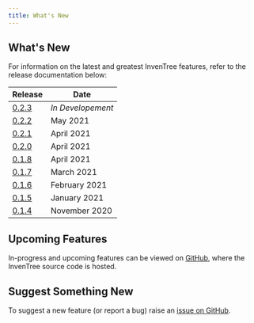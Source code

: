 ```yaml
---
title: What's New
---
```


## What's New

For information on the latest and greatest InvenTree features, refer to the release documentation below:

| Release | Date |
| ------- | ---- |
| [0.2.3](./0.2.3.md) | *In Developement* |
| [0.2.2](./0.2.2.md) | May 2021 |
| [0.2.1](./0.2.1.md) | April 2021 |
| [0.2.0](./0.2.0.md) | April 2021 |
| [0.1.8](./0.1.8.md) | April 2021 |
| [0.1.7](./0.1.7.md) | March 2021 |
| [0.1.6](./0.1.6.md) | February 2021 |
| [0.1.5](./0.1.5.md) | January 2021 |
| [0.1.4](./0.1.4.md) | November 2020 |

## Upcoming Features

In-progress and upcoming features can be viewed on [GitHub](https://github.com/inventree/inventree/pulls), where the InvenTree source code is hosted.

## Suggest Something New

To suggest a new feature (or report a bug) raise an [issue on GitHub](https://github.com/inventree/inventree/issues).

